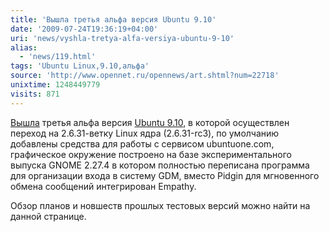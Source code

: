 ```yaml
---
title: 'Вышла третья альфа версия Ubuntu 9.10'
date: '2009-07-24T19:36:19+04:00'
uri: 'news/vyshla-tretya-alfa-versiya-ubuntu-9-10'
alias: 
  - 'news/119.html'
tags: 'Ubuntu Linux,9.10,альфа'
source: 'http://www.opennet.ru/opennews/art.shtml?num=22718'
unixtime: 1248449779
visits: 871
---
```

[Вышла](https://lists.ubuntu.com/archives/ubuntu-devel-announce/2009-July/000594.html)  третья альфа версия [Ubuntu 9.10](http://www.ubuntu.com/testing/karmic/alpha3), в которой осуществлен переход на 2.6.31-ветку Linux ядра (2.6.31-rc3), по умолчанию добавлены средства для работы с сервисом ubuntuone.com, графическое окружение построено на базе экспериментального выпуска GNOME 2.27.4 в котором полностью переписана программа для организации входа в систему GDM, вместо Pidgin для мгновенного обмена сообщений интегрирован Empathy.

Обзор планов и новшеств прошлых тестовых версий можно найти на данной странице.
